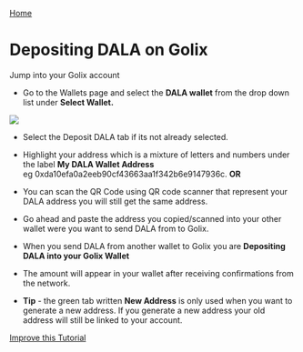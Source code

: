 [Home](/)

# Depositing DALA on Golix

Jump into your Golix  account
- Go to the Wallets page and select the **DALA wallet** from the drop down list under **Select Wallet.**

![
](https://lh3.googleusercontent.com/IBmeVjVhys4Ggeva87UFuI30D8x0Kt08YUEwkR96-tp06fSIAws0RpoqWbqrblGLToE1c5vL0HP7)
- Select the Deposit DALA tab if its not already  selected.
- Highlight your address which is a mixture of letters and numbers under the label **My DALA Wallet Address**  
 eg 0xda10efa0a2eeb90cf43663aa1f342b6e9147936c.   **OR** 
- You can scan the QR  Code using  QR code scanner  that represent your DALA  address you will still get the same address.
-  Go ahead and paste the address you copied/scanned into your other wallet  were you want  to send DALA from to Golix.
- When you send DALA from another wallet to Golix you are **Depositing DALA  into your Golix Wallet**
-  The amount will appear in your wallet after receiving  confirmations from the network.

- **Tip** - the green tab written  **New Address** is only used when you want to generate a new address. If you generate a new address your old address will still be linked to your account.

[Improve this Tutorial](https://github.com/golixdotcom/guides/edit/master/moving_funds/cryptocurrency/depositing_dala.md)

